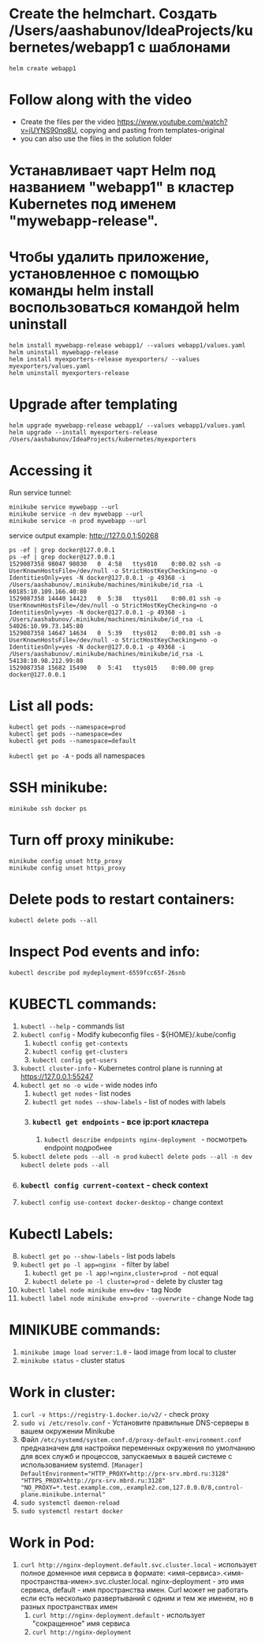 # Create the helmchart. Создать /Users/aashabunov/IdeaProjects/kubernetes/webapp1 с шаблонами
```
helm create webapp1
```

# Follow along with the video
- Create the files per the video https://www.youtube.com/watch?v=jUYNS90nq8U, copying and pasting from templates-original
- you can also use the files in the solution folder

# Устанавливает чарт Helm под названием "webapp1" в кластер Kubernetes под именем "mywebapp-release".
# Чтобы удалить приложение, установленное с помощью команды helm install воспользоваться командой helm uninstall
```
helm install mywebapp-release webapp1/ --values webapp1/values.yaml
helm uninstall mywebapp-release
helm install myexporters-release myexporters/ --values myexporters/values.yaml
helm uninstall myexporters-release
```

# Upgrade after templating
```
helm upgrade mywebapp-release webapp1/ --values webapp1/values.yaml
helm upgrade --install myexporters-release /Users/aashabunov/IdeaProjects/kubernetes/myexporters
```

# Accessing it
Run service tunnel:
```
minikube service mywebapp --url
minikube service -n dev mywebapp --url
minikube service -n prod mywebapp --url
```
service output example: http://127.0.0.1:50268
```
ps -ef | grep docker@127.0.0.1
ps -ef | grep docker@127.0.0.1
1529087358 98047 98030   0  4:58   ttys010    0:00.02 ssh -o UserKnownHostsFile=/dev/null -o StrictHostKeyChecking=no -o IdentitiesOnly=yes -N docker@127.0.0.1 -p 49368 -i /Users/aashabunov/.minikube/machines/minikube/id_rsa -L 60185:10.109.166.40:80
1529087358 14440 14423   0  5:38   ttys011    0:00.01 ssh -o UserKnownHostsFile=/dev/null -o StrictHostKeyChecking=no -o IdentitiesOnly=yes -N docker@127.0.0.1 -p 49368 -i /Users/aashabunov/.minikube/machines/minikube/id_rsa -L 54026:10.99.73.145:80
1529087358 14647 14634   0  5:39   ttys012    0:00.01 ssh -o UserKnownHostsFile=/dev/null -o StrictHostKeyChecking=no -o IdentitiesOnly=yes -N docker@127.0.0.1 -p 49368 -i /Users/aashabunov/.minikube/machines/minikube/id_rsa -L 54138:10.98.212.99:80
1529087358 15682 15490   0  5:41   ttys015    0:00.00 grep docker@127.0.0.1
```

# List all pods:
```
kubectl get pods --namespace=prod
kubectl get pods --namespace=dev
kubectl get pods --namespace=default
```
`kubectl get po -A` - pods all namespaces

# SSH minikube:
```
minikube ssh docker ps
```

# Turn off proxy minikube:
```
minikube config unset http_proxy
minikube config unset https_proxy
```

# Delete pods to restart containers:
```
kubectl delete pods --all
```

# Inspect Pod events and info:
```
kubectl describe pod mydeployment-6559fcc65f-26snb
```

# KUBECTL commands:
1. `kubectl --help` - commands list
2. `kubectl config` - Modify kubeconfig files - ${HOME}/.kube/config
    1. `kubectl config get-contexts`
    2. `kubectl config get-clusters`
    3. `kubectl config get-users`
3. `kubectl cluster-info` - Kubernetes control plane is running at https://127.0.0.1:55247
4. `kubectl get no -o wide` - wide nodes info
    1. `kubectl get nodes` - list nodes
    2. `kubectl get nodes --show-labels` - list of nodes with labels
    3. ### `kubectl get endpoints` - все ip:port кластера
        1. `kubectl describe endpoints nginx-deployment ` - посмотреть endpoint подробнее
5. `kubectl delete pods --all -n prod`
    `kubectl delete pods --all -n dev`
    `kubectl delete pods --all`
6. ### `kubectl config current-context` - check context
7. `kubectl config use-context docker-desktop` - change context
# Kubectl Labels:
8. `kubectl get po --show-labels` - list pods labels
9. `kubectl get po -l app=nginx ` - filter by label
    1. `kubectl get po -l app!=nginx,cluster=prod ` - not equal
    2. `kubectl delete po -l cluster=prod` - delete by cluster tag
10. `kubectl label node minikube env=dev` - tag Node
11. `kubectl label node minikube env=prod --overwrite` - change Node tag


# MINIKUBE commands:
1. `minikube image load server:1.0` - laod image from local to cluster
2. `minikube status` - cluster status


# Work in cluster:
1. `curl -v https://registry-1.docker.io/v2/` - check proxy
2. `sudo vi /etc/resolv.conf` - Установите правильные DNS-серверы в вашем окружении Minikube
3. Файл `/etc/systemd/system.conf.d/proxy-default-environment.conf` предназначен для настройки переменных окружения по умолчанию для всех служб и процессов, запускаемых в вашей системе с использованием systemd.
    `[Manager]`
    `DefaultEnvironment="HTTP_PROXY=http://prx-srv.mbrd.ru:3128" "HTTPS_PROXY=http://prx-srv.mbrd.ru:3128" "NO_PROXY=*.test.example.com,.example2.com,127.0.0.0/8,control-plane.minikube.internal"`
4. `sudo systemctl daemon-reload`
5. `sudo systemctl restart docker`
# Work in Pod:
1. `curl http://nginx-deployment.default.svc.cluster.local` - использует полное доменное имя сервиса в формате:
<имя-сервиса>.<имя-пространства-имен>.svc.cluster.local.
nginx-deployment - это имя сервиса, default - имя пространства имен.
Curl может не работать если есть несколько развертываний с одним и тем же именем, но в разных пространствах имен
    1. `curl http://nginx-deployment.default` - использует "сокращенное" имя сервиса
    2. `curl http://nginx-deployment` 
